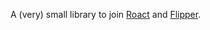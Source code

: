 A (very) small library to join [Roact](https://github.com/roblox/roact) and [Flipper](https://github.com/Reselim/Flipper).